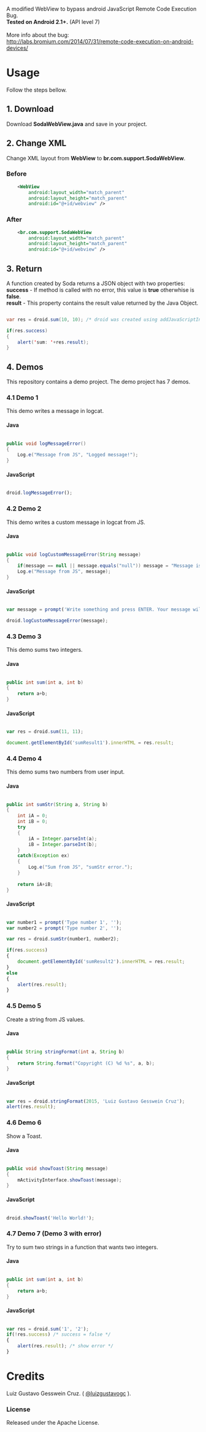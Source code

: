 A modified WebView to bypass android JavaScript Remote Code Execution Bug.<br>
**Tested on Android 2.1+.** (API level 7)<br>
<br>
More info about the bug:<br>
http://labs.bromium.com/2014/07/31/remote-code-execution-on-android-devices/


Usage
=====
Follow the steps bellow.

## 1. Download
Download **SodaWebView.java** and save in your project.

## 2. Change XML
Change XML layout from **WebView** to **br.com.support.SodaWebView**.

### Before
```xml
    <WebView
        android:layout_width="match_parent"
        android:layout_height="match_parent"
        android:id="@+id/webview" />
```

### After
```xml
    <br.com.support.SodaWebView
        android:layout_width="match_parent"
        android:layout_height="match_parent"
        android:id="@+id/webview" />
```

## 3. Return
A function created by Soda returns a JSON object with two properties:<br>
**success** - If method is called with no error, this value is **true** otherwhise is **false**.<br>
**result** - This property contains the result value returned by the Java Object.<br>

```java

var res = droid.sum(10, 10); /* droid was created using addJavaScriptInterface */

if(res.success)
{
	alert('sum: '+res.result);
}

```

## 4. Demos
This repository contains a demo project. The demo project has 7 demos.

### 4.1 Demo 1
This demo writes a message in logcat.
#### Java
```java

public void logMessageError()
{
	Log.e("Message from JS", "Logged message!");
}

```
#### JavaScript
```javascript

droid.logMessageError();

```

### 4.2 Demo 2
This demo writes a custom message in logcat from JS.
#### Java
```java

public void logCustomMessageError(String message)
{
	if(message == null || message.equals("null")) message = "Message is empty! Using default: Hello World!";
	Log.e("Message from JS", message);
}

```
#### JavaScript
```javascript

var message = prompt('Write something and press ENTER. Your message will be visible in logcat.', '');

droid.logCustomMessageError(message);

```

### 4.3 Demo 3
This demo sums two integers.
#### Java
```java

public int sum(int a, int b)
{
	return a+b;
}

```
#### JavaScript
```javascript

var res = droid.sum(11, 11);

document.getElementById('sumResult1').innerHTML = res.result;

```


### 4.4 Demo 4
This demo sums two numbers from user input.
#### Java
```java

public int sumStr(String a, String b)
{
	int iA = 0;
	int iB = 0;
	try
	{
		iA = Integer.parseInt(a);
		iB = Integer.parseInt(b);
	}
	catch(Exception ex)
	{
		Log.e("Sum from JS", "sumStr error.");
	}
	
	return iA+iB;
}

```
#### JavaScript
```javascript

var number1 = prompt('Type number 1', '');
var number2 = prompt('Type number 2', '');

var res = droid.sumStr(number1, number2);

if(res.success)
{
	document.getElementById('sumResult2').innerHTML = res.result;
}
else
{
	alert(res.result);
}

```


### 4.5 Demo 5
Create a string from JS values. 
#### Java
```java

public String stringFormat(int a, String b)
{
	return String.format("Copyright (C) %d %s", a, b);
}

```
#### JavaScript
```javascript

var res = droid.stringFormat(2015, 'Luiz Gustavo Gesswein Cruz');
alert(res.result);

```


### 4.6 Demo 6
Show a Toast.
#### Java
```java

public void showToast(String message)
{
	mActivityInterface.showToast(message);
}

```
#### JavaScript
```javascript

droid.showToast('Hello World!');

```



### 4.7 Demo 7 (Demo 3 with error)
Try to sum two strings in a function that wants two integers.
#### Java
```java

public int sum(int a, int b)
{
	return a+b;
}

```
#### JavaScript
```javascript

var res = droid.sum('1', '2');
if(!res.success) /* success = false */
{
	alert(res.result); /* show error */
}

```

Credits
==========
Luiz Gustavo Gesswein Cruz. ( [@luizgustavogc](https://github.com/luizgustavogc) ).

### License
Released under the Apache License.
